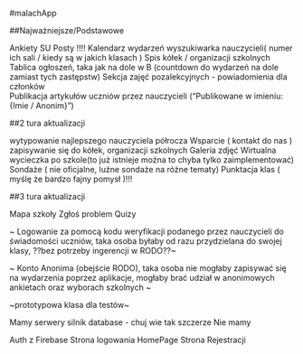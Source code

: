 #malachApp

##Najważniejsze/Podstawowe

Ankiety SU
Posty !!!!
Kalendarz wydarzeń
wyszukiwarka nauczycieli( numer ich sali / kiedy są w jakich klasach )
Spis kółek / organizacji szkolnych 
Tablica ogłoszeń, taka jak na dole w B (countdown do wydarzeń na dole zamiast tych zastępstw) 
Sekcja zajęć pozalekcyjnych - powiadomienia dla członków  
Publikacja artykułów uczniów przez nauczycieli (“Publikowane w imieniu: {Imie / Anonim}”)


##2 tura aktualizacji

wytypowanie najlepszego nauczyciela półrocza
Wsparcie ( kontakt do nas )
zapisywanie się do kółek, organizacji szkolnych
Galeria zdjęć
Wirtualna wycieczka po szkole(to już istnieje można to chyba tylko zaimplementować)
Sondaże ( nie oficjalne, luźne sondaże na różne tematy)
Punktacja klas ( myślę że bardzo fajny pomysł )!!!


##3 tura aktualizacji

Mapa szkoły
Zgłoś problem
Quizy



~ Logowanie za pomocą kodu weryfikacji podanego przez nauczycieli do świadomości uczniów, taka osoba byłaby od razu przydzielana do swojej klasy, ??bez potrzeby ingerencji w RODO??~

~ Konto Anonima (obejście RODO), taka osoba nie mogłaby zapisywać się na wydarzenia poprzez aplikacje, mogłaby brać udział w anonimowych ankietach oraz wyborach szkolnych ~

~prototypowa klasa dla testów~







Mamy serwery
silnik database - chuj wie tak szczerze
Nie mamy

 Auth z Firebase 
Strona logowania
HomePage
Strona Rejestracji
	





